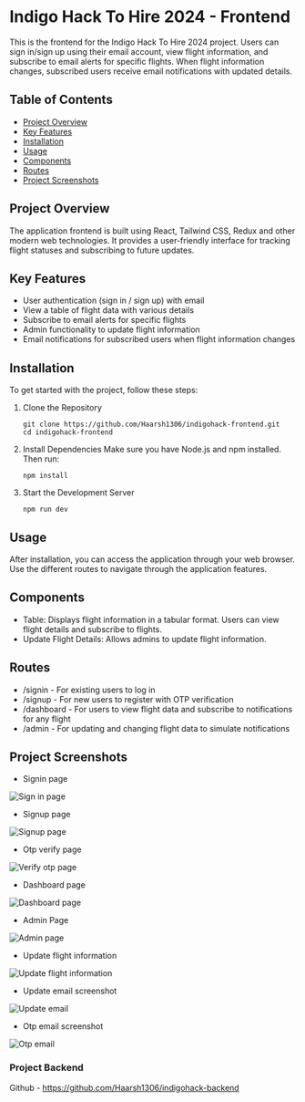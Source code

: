 # Indigo Hack To Hire 2024 - Frontend

This is the frontend for the Indigo Hack To Hire 2024 project. Users can sign in/sign up using their email account, view flight information, and subscribe to email alerts for specific flights. When flight information changes, subscribed users receive email notifications with updated details.

## Table of Contents
- [Project Overview](#project-overview)
- [Key Features](#key-features)
- [Installation](#installation)
- [Usage](#usage)
- [Components](#components)
- [Routes](#routes)
- [Project Screenshots](#project-screenshots)


## Project Overview

The application frontend is built using React, Tailwind CSS, Redux and other modern web technologies. It provides a user-friendly interface for tracking flight statuses and subscribing to future updates.

## Key Features

- User authentication (sign in / sign up) with email
- View a table of flight data with various details
- Subscribe to email alerts for specific flights
- Admin functionality to update flight information
- Email notifications for subscribed users when flight information changes

## Installation

To get started with the project, follow these steps:

1. Clone the Repository
   ```
   git clone https://github.com/Haarsh1306/indigohack-frontend.git
   cd indigohack-frontend
2. Install Dependencies
   Make sure you have Node.js and npm installed. Then run:
   ```
   npm install
4. Start the Development Server
   ```
   npm run dev
## Usage

After installation, you can access the application through your web browser. Use the different routes to navigate through the application features.

## Components

- Table: Displays flight information in a tabular format. Users can view flight details and subscribe to flights.
- Update Flight Details: Allows admins to update flight information.

## Routes

- /signin - For existing users to log in
- /signup - For new users to register with OTP verification
- /dashboard - For users to view flight data and subscribe to notifications for any flight
- /admin - For updating and changing flight data to simulate notifications

## Project Screenshots
- Signin page

![Sign in page](./images/signin.png)

- Signup page

![Signup page](./images/signup.png)

- Otp verify page

![Verify otp page](./images/verify-otp.png)

- Dashboard page

![Dashboard page](./images/dashboard.png)

- Admin Page

![Admin page](./images/admin.png)

- Update flight information

![Update flight information](./images/update-flight-details.png)


- Update email screenshot

![Update email](./images/update-email.png)

- Otp email screenshot

![Otp email](./images/otp-email.png)



### Project Backend
Github - https://github.com/Haarsh1306/indigohack-backend
